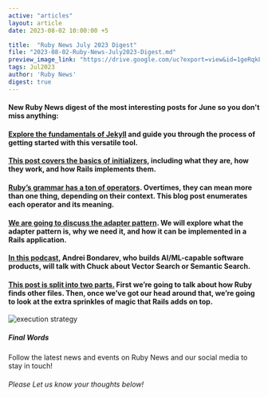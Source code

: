 ```yaml
---
active: "articles"
layout: article
date: 2023-08-02 10:00:00 +5

title:  "Ruby News July 2023 Digest"
file: "2023-08-02-Ruby-News-July2023-Digest.md"
preview_image_link: "https://drive.google.com/uc?export=view&id=1geRqkLh_l9SfFpkji0RrWzFYNQ8Os6Z-"
tags: Jul2023
author: 'Ruby News'
digest: true
---
```


#### New Ruby News digest of the most interesting posts for June so you don't miss anything:
#### [Explore the fundamentals of Jekyll](https://dev.to/rpaweb/getting-started-with-jekyll-a-powerful-ruby-based-static-site-generator-28ai) and guide you through the process of getting started with this versatile tool.

#### [This post covers the basics of initializers](https://www.akshaykhot.com/introduction-to-rails-initializers/), including what they are, how they work, and how Rails implements them.

#### [Ruby’s grammar has a ton of operators](https://kddnewton.com/2023/07/20/ruby-operators.html). Overtimes, they can mean more than one thing, depending on their context. This blog post enumerates each operator and its meaning.

#### [We are going to discuss the adapter pattern](https://dev.to/vladhilko/how-to-implement-adapter-pattern-in-ruby-on-rails-1ibg). We will explore what the adapter pattern is, why we need it, and how it can be implemented in a Rails application.

#### [In this podcast](https://topenddevs.com/podcasts/ruby-rogues/episodes/vector-search-in-rails-applications-ruby-601), Andrei Bondarev, who builds AI/ML-capable software products, will talk with Chuck about Vector Search or Semantic Search.

#### [This post is split into two parts.](https://www.railsexplained.com/pages/loading-files-in-ruby/) First we’re going to talk about how Ruby finds other files. Then, once we’ve got our head around that, we’re going to look at the extra sprinkles of magic that Rails adds on top.

![execution strategy](https://drive.google.com/uc?export=view&id=125kXsA_zG29xsnETVOf8HxYI0e8KGKNr)
##### Final Words

Follow the latest news and events on Ruby News and our social media to stay in touch!

###### Please Let us know your thoughts below!

